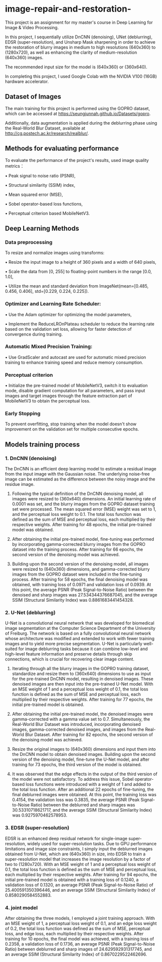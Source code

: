 # image-repair-and-restoration-
This project is an assignment for my master's course in Deep Learning for Image & Video Processing.

In this project, I sequentially utilize DnCNN (denoising), UNet (deblurring), EDSR (super-resolution), and Unsharp Mask sharpening in order to achieve the restoration of blurry images in medium to high resolutions (640x360) to (1280x720), as well as enhancing the clarity of medium-resolution (640x360) images.

The recommended input size for the model is (640x360) or (360x640).

In completing this project, I used Google Colab with the NVIDIA V100 (16GB) hardware accelerator.

## Dataset of Images

The main training for this project is performed using the GOPRO dataset, which can be accessed at https://seungjunnah.github.io/Datasets/gopro.

Additionally, data augmentation is applied during the deblurring phase using the Real-World Blur Dataset, available at http://cg.postech.ac.kr/research/realblur/.

## Methods for evaluating performance
To evaluate the performance of the project's results, used image quality metrics：

&#8226; Peak signal to noise ratio (PSNR),

&#8226; Structural similarity (SSIM) index,

&#8226; Mean squared error (MSE),

&#8226; Sobel operator-based loss functions,

&#8226; Perceptual criterion based MobileNetV3.


## Deep Learning Methods
### Data preprocessing
To resize and normalize images using transforms:

&#8226; Resize the input image to a height of 360 pixels and a width of 640 pixels,

&#8226; Scale the data from [0, 255] to floating-point numbers in the range [0.0, 1.0],

&#8226; Utilize the mean and standard deviation from ImageNet(mean=[0.485, 0.456, 0.406], std=[0.229, 0.224, 0.225]).

### Optimizer and Learning Rate Scheduler:

&#8226; Use the Adam optimizer for optimizing the model parameters,

&#8226; Implement the ReduceLROnPlateau scheduler to reduce the learning rate based on the validation set loss, allowing for faster detection of convergence during training.

### Automatic Mixed Precision Training:

&#8226; Use GradScaler and autocast are used for automatic mixed precision training to enhance training speed and reduce memory consumption.

### Perceptual criterion

&#8226; Initialize the pre-trained model of MobileNetV3, switch it to evaluation mode, disable gradient computation for all parameters, and pass input images and target images through the feature extraction part of MobileNetV3 to obtain the perceptual loss.

### Early Stopping
To prevent overfitting, stop training when the model doesn't show improvement on the validation set for multiple consecutive epochs.


## Models training process
### 1. DnCNN (denoising)
The DnCNN is an efficient deep learning model to estimate a residual image from the input image with the Gaussian noise. The underlying noise-free image can be estimated as the difference between the noisy image and the residue image.

1. Following the typical definition of the DnCNN denoising model, all images were resized to (360x640) dimensions. An initial learning rate of 0.0001 was set, and the blurry images from the GOPRO dataset training set were processed. The mean squared error (MSE) weight was set to 1, and the perceptual loss weight to 0.1. The total loss function was defined as the sum of MSE and perceptual loss, each multiplied by their respective weights. After training for 48 epochs, the initial pre-trained model was obtained.

2. After obtaining the initial pre-trained model, fine-tuning was performed by incorporating gamma-corrected blurry images from the GOPRO dataset into the training process. After training for 66 epochs, the second version of the denoising model was achieved.

3. Building upon the second version of the denoising model, all images were resized to (640x360) dimensions, and gamma-corrected blurry images from the GOPRO dataset were included in the fine-tuning process. After training for 58 epochs, the final denoising model was obtained, with training loss of 0.0971 and validation loss of 0.0939. At this point, the average PSNR (Peak Signal-to-Noise Ratio) between the denoised and sharp images was 27.534344376687045, and the average SSIM (Structural Similarity Index) was 0.8861683441454328.

### 2. U-Net (deblurring)
U-Net is a convolutional neural network that was developed for biomedical image segmentation at the Computer Science Department of the University of Freiburg. The network is based on a fully convolutional neural network whose architecture was modified and extended to work with fewer training images and to yield more precise segmentation. U-Net is particularly well-suited for image deblurring tasks because it can combine low-level and high-level feature information and preserve details through skip connections, which is crucial for recovering clear image content.

1. Iterating through all the blurry images in the GOPRO training dataset, standardize and resize them to (360x640) dimensions to use as input for the pre-trained DnCNN model, resulting in denoised images. These denoised images are then input into the pre-trained U-Net model. With an MSE weight of 1 and a perceptual loss weight of 0.1, the total loss function is defined as the sum of MSE and perceptual loss, each multiplied by their respective weights. After training for 77 epochs, the initial pre-trained model is obtained.

2. After obtaining the initial pre-trained model, the denoised images were gamma-corrected with a gamma value set to 0.7. Simultaneously, the Real-World Blur Dataset was introduced, incorporating denoised images, gamma-corrected denoised images, and images from the Real-World Blur Dataset. After training for 82 epochs, the second version of the denoising model was achieved.

3. Resize the original images to (640x360) dimensions and input them into the DnCNN model to obtain denoised images. Building upon the second version of the denoising model, fine-tune the U-Net model, and after training for 73 epochs, the third version of the model is obtained.

4. It was observed that the edge effects in the output of the third version of the model were not satisfactory. To address this issue, Sobel operator-based loss functions were introduced with a weight of 1 and added to the total loss function. After an additional 22 epochs of fine-tuning, the final deblurred images were obtained. At this point, the training loss was 0.4154, the validation loss was 0.3835, the average PSNR (Peak Signal-to-Noise Ratio) between the deblurred and sharp images was 30.53310718621717, and the average SSIM (Structural Similarity Index) was 0.9275970462578953.

### 3. EDSR (super-resolution)
EDSR is an enhanced deep residual network for single-image super-resolution, widely used for super-resolution tasks. Due to GPU performance limitations and image size constraints, I simply input the deblurred images obtained from U-Net, which are (640x360) in size, into EDSR to train a super-resolution model that increases the image resolution by a factor of two to (1280x720). With an MSE weight of 1 and a perceptual loss weight of 0.1, the total loss function is defined as the sum of MSE and perceptual loss, each multiplied by their respective weights. After training for 94 epochs, the initial pre-trained model is obtained with a training loss of 0.1240, a validation loss of 0.1320, an average PSNR (Peak Signal-to-Noise Ratio) of 25.400591350396446, and an average SSIM (Structural Similarity Index) of 0.8580290584552883.

### 4. joint model
After obtaining the three models, I employed a joint training approach. With an MSE weight of 1, a perceptual loss weight of 0.1, and an edge loss weight of 0.2, the total loss function was defined as the sum of MSE, perceptual loss, and edge loss, each multiplied by their respective weights. After training for 10 epochs, the final model was achieved, with a training loss of 0.2358, a validation loss of 0.1736, an average PSNR (Peak Signal-to-Noise Ratio) between deblurred and sharp images of 24.629592931317745, and an average SSIM (Structural Similarity Index) of 0.8670229522462696.

